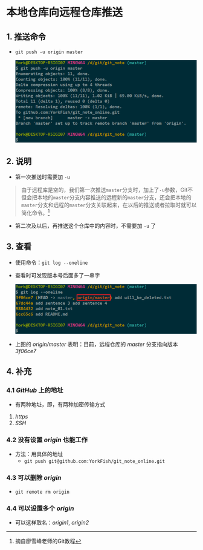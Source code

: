 # 本地仓库向远程仓库推送

## 1. 推送命令

- `git push -u origin master`

    ![](./imgs/06-01_git_push_-u_origin_master.png)

## 2. 说明

- 第一次推送时需要加 `-u`

> 由于远程库是空的，我们第一次推送`master`分支时，加上了`-u`参数，Git不但会把本地的`master`分支内容推送的远程新的`master`分支，还会把本地的`master`分支和远程的`master`分支关联起来，在以后的推送或者拉取时就可以简化命令。[^1]

- 第二次及以后，再推送这个仓库中的内容时，不需要加 `-u` 了

## 3. 查看

- 使用命令：`git log --oneline`

- 查看时可发现版本号后面多了一串字

    ![](./imgs/06-02_git_log_--oneline.png)

- 上图的 *origin/master* 表明：目前，远程仓库的 *master* 分支指向版本 *3f06ce7*

## 4. 补充

### 4.1 *GitHub* 上的地址

- 有两种地址，即，有两种加密传输方式

1. *https*
2. *SSH*

### 4.2 没有设置 *origin* 也能工作

- 方法：用具体的地址
    - `git push git@github.com:YorkFish/git_note_online.git`

### 4.3 可以删除 *origin*

- `git remote rm origin`

### 4.4 可以设置多个 *origin*

- 可以这样取名：*origin1*, *origin2*

[^1]: 摘自廖雪峰老师的Git教程
